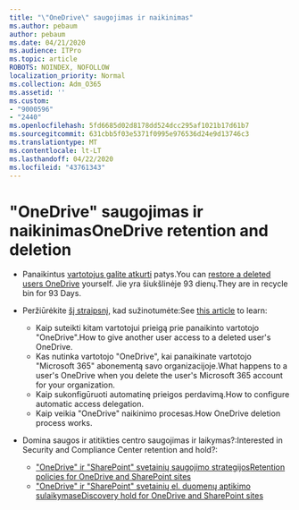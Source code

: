 ```yaml
---
title: "\"OneDrive\" saugojimas ir naikinimas"
ms.author: pebaum
author: pebaum
ms.date: 04/21/2020
ms.audience: ITPro
ms.topic: article
ROBOTS: NOINDEX, NOFOLLOW
localization_priority: Normal
ms.collection: Adm_O365
ms.assetid: ''
ms.custom:
- "9000596"
- "2440"
ms.openlocfilehash: 5fd6685d02d8178dd524dcc295af1021b17d61b7
ms.sourcegitcommit: 631cbb5f03e5371f0995e976536d24e9d13746c3
ms.translationtype: MT
ms.contentlocale: lt-LT
ms.lasthandoff: 04/22/2020
ms.locfileid: "43761343"
---
```

# <a name="onedrive-retention-and-deletion"></a><span data-ttu-id="f267f-102">"OneDrive" saugojimas ir naikinimas</span><span class="sxs-lookup"><span data-stu-id="f267f-102">OneDrive retention and deletion</span></span>

- <span data-ttu-id="f267f-103">Panaikintus [vartotojus galite atkurti](https://docs.microsoft.com/onedrive/restore-deleted-onedrive) patys.</span><span class="sxs-lookup"><span data-stu-id="f267f-103">You can [restore a deleted users OneDrive](https://docs.microsoft.com/onedrive/restore-deleted-onedrive) yourself.</span></span> <span data-ttu-id="f267f-104">Jie yra šiukšlinėje 93 dienų.</span><span class="sxs-lookup"><span data-stu-id="f267f-104">They are in recycle bin for 93 Days.</span></span> 

- <span data-ttu-id="f267f-105">Peržiūrėkite [šį straipsnį,](https://docs.microsoft.com/onedrive/restore-deleted-onedrive) kad sužinotumėte:</span><span class="sxs-lookup"><span data-stu-id="f267f-105">See [this article](https://docs.microsoft.com/onedrive/restore-deleted-onedrive) to learn:</span></span>
    - <span data-ttu-id="f267f-106">Kaip suteikti kitam vartotojui prieigą prie panaikinto vartotojo "OneDrive".</span><span class="sxs-lookup"><span data-stu-id="f267f-106">How to give another user access to a deleted user's OneDrive.</span></span>
    - <span data-ttu-id="f267f-107">Kas nutinka vartotojo "OneDrive", kai panaikinate vartotojo "Microsoft 365" abonementą savo organizacijoje.</span><span class="sxs-lookup"><span data-stu-id="f267f-107">What happens to a user's OneDrive when you delete the user's Microsoft 365 account for your organization.</span></span>
    - <span data-ttu-id="f267f-108">Kaip sukonfigūruoti automatinę prieigos perdavimą.</span><span class="sxs-lookup"><span data-stu-id="f267f-108">How to configure automatic access delegation.</span></span>
    - <span data-ttu-id="f267f-109">Kaip veikia "OneDrive" naikinimo procesas.</span><span class="sxs-lookup"><span data-stu-id="f267f-109">How OneDrive deletion process works.</span></span>

- <span data-ttu-id="f267f-110">Domina saugos ir atitikties centro saugojimas ir laikymas?:</span><span class="sxs-lookup"><span data-stu-id="f267f-110">Interested in Security and Compliance Center retention and hold?:</span></span>
    - [<span data-ttu-id="f267f-111">"OneDrive" ir "SharePoint" svetainių saugojimo strategijos</span><span class="sxs-lookup"><span data-stu-id="f267f-111">Retention policies for OneDrive and SharePoint sites</span></span>](https://docs.microsoft.com/office365/securitycompliance/retention-policies?redirectSourcePath=%252farticle%252f5e377752-700d-4870-9b6d-12bfc12d2423#content-in-onedrive-accounts-and-sharepoint-sites)
    - [<span data-ttu-id="f267f-112">"OneDrive" ir "SharePoint" svetainių el. duomenų aptikimo sulaikymas</span><span class="sxs-lookup"><span data-stu-id="f267f-112">eDiscovery hold for OneDrive and SharePoint sites</span></span>](https://docs.microsoft.com/office365/securitycompliance/ediscovery-cases#step-4-place-content-locations-on-hold)



